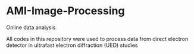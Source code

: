 # AMI-Image-Processing
Online data analysis

All codes in this repository were used to process data from direct electron detector in ultrafast electron diffraction (UED) studies
